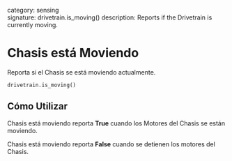 category: sensing  
signature: drivetrain.is_moving()
description: Reports if the Drivetrain is currently moving.

# Chasis está Moviendo
 
Reporta si el Chasis se está moviendo actualmente.

```don
drivetrain.is_moving()
```

## Cómo Utilizar

Chasis está moviendo reporta **True** cuando los Motores del Chasis se están moviendo.

Chasis está moviendo reporta **False** cuando se detienen los motores del Chasis.
	
<advanced>
</advanced>
